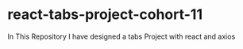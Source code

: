 # react-tabs-project-cohort-11
In This Repository I have designed a tabs Project with react and axios
